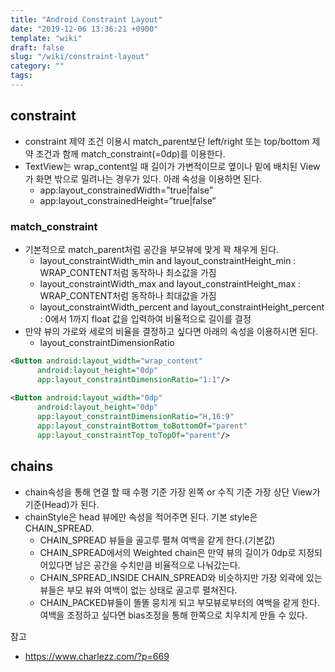 ```yaml
---
title: "Android Constraint Layout"
date: "2019-12-06 13:36:21 +0900"
template: "wiki"
draft: false
slug: "/wiki/constraint-layout"
category: ""
tags:
---
```


## constraint 

- constraint 제약 조건 이용시 match_parent보단 left/right 또는 top/bottom 제약 조건과 함께 match_constraint(=0dp)를 이용한다.
- TextView는 wrap_content일 때 길이가 가변적이므로 옆이나 밑에 배치된 View가 화면 밖으로 밀려나는 경우가 있다. 아래 속성을 이용하면 된다.
  - app:layout_constrainedWidth=”true|false”
  - app:layout_constrainedHeight=”true|false”

### match_constraint
- 기본적으로 match_parent처럼 공간을 부모뷰에 맞게 꽉 채우게 된다.
  - layout_constraintWidth_min and layout_constraintHeight_min : WRAP_CONTENT처럼 동작하나 최소값을 가짐
  - layout_constraintWidth_max and layout_constraintHeight_max : WRAP_CONTENT처럼 동작하나 최대값을 가짐
  - layout_constraintWidth_percent and layout_constraintHeight_percent : 0에서 1까지 float 값을 입력하여 비율적으로 길이를 결정
- 만약 뷰의 가로와 세로의 비율을 결정하고 싶다면 아래의 속성을 이용하시면 된다.
  - layout_constraintDimensionRatio
  
```xml
<Button android:layout_width="wrap_content"
      android:layout_height="0dp" 
      app:layout_constraintDimensionRatio="1:1"/>
      
<Button android:layout_width="0dp"
      android:layout_height="0dp"
      app:layout_constraintDimensionRatio="H,16:9"
      app:layout_constraintBottom_toBottomOf="parent"
      app:layout_constraintTop_toTopOf="parent"/>
```

## chains
- chain속성을 통해 연결 할 때 수평 기준 가장 왼쪽 or 수직 기준 가장 상단 View가 기준(Head)가 된다.
- chainStyle은 head 뷰에만 속성을 적어주면 된다. 기본 style은 CHAIN_SPREAD.
  - CHAIN_SPREAD 뷰들을 골고루 펼쳐 여백을 같게 한다.(기본값)
  - CHAIN_SPREAD에서의 Weighted chain은 만약 뷰의 길이가 0dp로 지정되어있다면 남은 공간을 수치만큼 비율적으로 나눠갔는다.
  - CHAIN_SPREAD_INSIDE CHAIN_SPREAD와 비슷하지만 가장 외곽에 있는 뷰들은 부모 뷰와 여백이 없는 상태로 골고루 펼쳐진다.
  - CHAIN_PACKED뷰들이 똘똘 뭉치게 되고 부모뷰로부터의 여백을 같게 한다. 여백을 조정하고 싶다면 bias조정을 통해 한쪽으로 치우치게 만들 수 있다.

참고
- https://www.charlezz.com/?p=669
